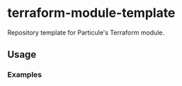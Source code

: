 # terraform-module-template

Repository template for Particule's Terraform module.

## Usage


### Examples

<!-- BEGINNING OF PRE-COMMIT-TERRAFORM DOCS HOOK -->
<!-- END OF PRE-COMMIT-TERRAFORM DOCS HOOK -->
